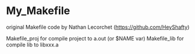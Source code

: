 # My_Makefile
original Makefile code by Nathan Lecorchet (https://github.com/HeyShafty)

Makefile_proj for compile project to a.out (or $NAME var)
Makefile_lib for compile lib to libxxx.a
